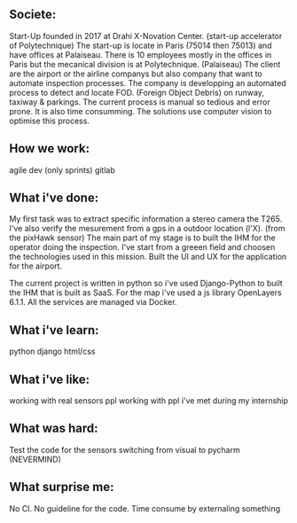 ## Societe:

Start-Up founded in 2017 at Drahi X-Novation Center. (start-up accelerator of Polytechnique)
The start-up is locate in Paris (75014 then 75013) and have offices at Palaiseau.
There is 10 employees mostly in the offices in Paris but the mecanical division is at Polytechnique. (Palaiseau)
The client are the airport or the airline companys but also company that want to automate inspection processes.
The company is developping an automated process to detect and locate FOD. (Foreign Object Debris) on runway, taxiway & parkings.
The current process is manual so tedious and error prone. It is also time consumming.
The solutions use computer vision to optimise this process.

## How we work:
agile dev (only sprints)
gitlab

## What i've done:
My first task was to extract specific information a stereo camera the T265.
I've also verify the mesurement from a gps in a outdoor location (l'X). (from the pixHawk sensor)
The main part of my stage is to built the IHM for the operator doing the inspection.
I've start from a greeen field and choosen the technologies used in this mission.
Built the UI and UX for the application for the airport.

The current project is written in python so i've used Django-Python to built the IHM that is built as SaaS.
For the map i've used a js library OpenLayers 6.1.1.
All the services are managed via Docker.

## What i've learn:
python
django
html/css

## What i've like:
working with real sensors
ppl working with
ppl i've met during my internship

## What was hard:
Test the code for the sensors
switching from visual to pycharm (NEVERMIND)

## What surprise me:
No CI.
No guideline for the code.
Time consume by externaling something
